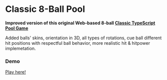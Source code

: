 # Classic 8-Ball Pool

**Improved version of this original Web-based 8-ball [Classic TypeScript Pool Game](https://github.com/henshmi/Classic-8-Ball-Pool)**

Added balls' skins, orientation in 3D, all types of rotations, cue ball different hit positions with respectful ball behavior, more realistic hit & hitpower implemetation.

### Demo
[Play here!](https://classic-8-ball-pool.web.app/)
<!-- 
### Screenshots
<img src="https://image.ibb.co/b9HT6x/screenshots.jpg"></img>
 -->
